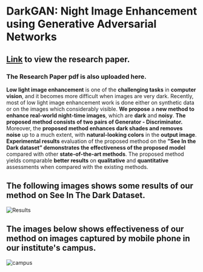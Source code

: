 # DarkGAN: Night Image Enhancement using Generative Adversarial Networks

## [Link](https://link.springer.com/chapter/10.1007/978-981-16-1086-8_26) to view the research paper.

### The Research Paper pdf is also uploaded here.

**Low light image enhancement** is one of the **challenging tasks** in **computer vision**, and
it becomes more difficult when images are very dark. Recently, most of low light image
enhancement work is done either on synthetic data or on the images which considerably
visible. **We propose** a **new method to enhance real-world night-time images**, which are
**dark** and **noisy**. **The proposed method consists of two pairs of Generator - Discriminator.**
Moreover, the **proposed method enhances dark shades and removes noise** up to a much
extent, with **natural-looking colors** in the **output image**. **Experimental results** evaluation
of the proposed method on the **”See In the Dark dataset” demonstrates the effectiveness of
the proposed model** compared with other **state-of-the-art methods**. The proposed method
yields comparable **better results** on **qualitative** and **quantitative** assessments when compared
with the existing methods.

## The following images shows some results of our method on See In The Dark Dataset. 

![Results](Results.png)

## The images below shows effectiveness of our method on images captured by mobile phone in our institute's campus.

![campus](campus.png)

